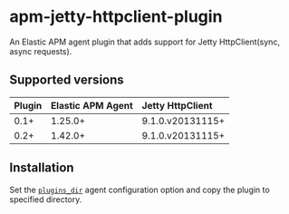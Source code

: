 # apm-jetty-httpclient-plugin
An Elastic APM agent plugin that adds support for Jetty HttpClient(sync, async requests).

## Supported versions
| Plugin | Elastic APM Agent | Jetty HttpClient |
|:-------|:------------------| :--- |
| 0.1+   | 1.25.0+           | 9.1.0.v20131115+ |
| 0.2+   | 1.42.0+           | 9.1.0.v20131115+ |

## Installation
Set the [`plugins_dir`](https://www.elastic.co/guide/en/apm/agent/java/current/config-core.html#config-plugins-dir) agent configuration option and copy the plugin to specified directory.
